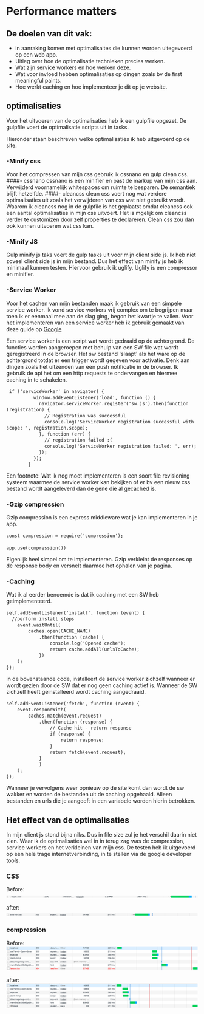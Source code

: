 # Performance matters

## De doelen van dit vak:
- in aanraking komen met optimalisaites die kunnen worden uitegevoerd op een web app.
- Uitleg over hoe de optimalisatie technieken precies werken.
- Wat zijn service workers en hoe werken deze.
- Wat voor invloed hebben optimalisaties op dingen zoals bv de first meaningful paints.
- Hoe werkt caching en hoe implementeer je dit op je website.

## optimalisaties
Voor het uitvoeren van de optimalisaties heb ik een gulpfile opgezet. De gulpfile voert de optimalisatie scripts uit in tasks.

Hieronder staan beschreven welke optimalisaties ik heb uitgevoerd op de site.
### -Minify css
Voor het compressen van mijn css gebruik ik cssnano en gulp clean css.
####- cssnano
cssnano is een minifier en past de markup van mijn css aan. Verwijderd voornamelijk whitespaces om ruimte te besparen. De semantiek blijft hetzelfde.
####- cleancss
clean css voert nog wat verdere optimalisaties uit zoals het verwijderen van css wat niet gebruikt wordt. Waarom ik cleancss nog in de gulpfile is het geplaatst omdat cleancss ook een aantal optimalisaties in mijn css uitvoert. Het is mgelijk om cleancss verder te customizen door zelf properties te declareren. Clean css zou dan ook kunnen uitvoeren wat css kan.
### -Minify JS
Gulp minify js taks voert de gulp tasks uit voor mijn client side js. Ik heb niet zoveel client side js in mijn bestand. Dus het effect van minify js heb ik minimaal kunnen testen. Hiervoor gebruik ik uglify. Uglify is een compressor en minifier.
### -Service Worker
Voor het cachen van mijn bestanden maak ik gebruik van een simpele service worker. Ik vond service workers vrij complex om te begrijpen maar toen ik er eenmaal mee aan de slag ging, begon het kwartje te vallen. Voor het implementeren van een service worker heb ik gebruik gemaakt van deze guide op [Google](https://developers.google.com/web/fundamentals/primers/service-workers/)

Een service worker is een script wat wordt gedraaid op de achtergrond. De functies worden aangeroepen met behulp van een SW file wat wordt geregistreerd in de browser. Het sw bestand 'slaapt' als het ware op de achtergrond totdat er een trigger wordt gegeven voor activatie. Denk aan dingen zoals het uitzenden van een push notificatie in de browser. Ik gebruik de api het om een http requests te ondervangen en hiermee caching in te schakelen.

```
 if ('serviceWorker' in navigator) {
          window.addEventListener('load', function () {
            navigator.serviceWorker.register('sw.js').then(function (registration) {
              // Registration was successful
              console.log('ServiceWorker registration successful with scope: ', registration.scope);
            }, function (err) {
              // registration failed :(
              console.log('ServiceWorker registration failed: ', err);
            });
          });
        }
```

Een footnote:
Wat ik nog moet implementeren is een soort file revisioning systeem waarmee de service worker kan bekijken of er bv een nieuw css bestand wordt aangeleverd dan de gene die al gecached is.
### -Gzip compression
Gzip compression is een express middleware wat je kan implementeren in je app.
```
const compression = require('compression');

app.use(compression())
```
Eigenlijk heel simpel om te implementeren.
Gzip verkleint de responses op de response body en versnelt daarmee het ophalen van je pagina.

### -Caching
Wat ik al eerder benoemde is dat ik caching met een SW heb geimplementeerd.

```
self.addEventListener('install', function (event) {
  //perform install steps
    event.waitUntil(
        caches.open(CACHE_NAME)
            .then(function (cache) {
                console.log('Opened cache');
                return cache.addAll(urlsToCache);
            })
    );
});
```
in de bovenstaande code, installeert de service worker zichzelf wanneer er wordt gezien door de SW dat er nog geen caching actief is. Wanneer de SW zichzelf heeft geinstalleerd wordt caching aangedraaid.

```
self.addEventListener('fetch', function (event) {
    event.respondWith(
        caches.match(event.request)
            .then(function (response) {
                // Cache hit - return response
                if (response) {
                    return response;
                }
                return fetch(event.request);
            }
            )
    );
});
```
Wanneer je vervolgens weer opnieuw op de site komt dan wordt de sw wakker en worden de bestanden uit de caching opgehaald. Alleen bestanden en urls die je aangeeft in een variabele worden hierin betrokken.

## Het effect van de optimalisaties
In mijn client js stond bijna niks. Dus in file size zul je het verschil daarin niet zien. Waar ik de optimalisaties wel in in terug zag was de compression, service workers en het verkleinen van mijn css. De testen heb ik uitgevoerd op een hele trage internetverbinding, in te stellen via de google developer tools.

### CSS
Before:
![alt text](https://raw.githubusercontent.com/Techdemo/performance-matters/master/assets/without%20css%20compression.png)

after:
![alt text](https://raw.githubusercontent.com/Techdemo/performance-matters/master/assets/with%20css%20compression.png)

### compression
Before:
![alt text](https://raw.githubusercontent.com/Techdemo/performance-matters/master/assets/without%20compression.png)

after:
![alt text](https://raw.githubusercontent.com/Techdemo/performance-matters/master/assets/with%20compression.png)
